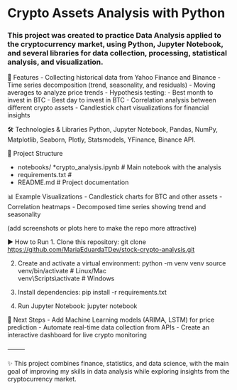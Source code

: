 # Crypto Assets Analysis with Python

### This project was created to practice Data Analysis applied to the cryptocurrency market, using Python, Jupyter Notebook, and several libraries for data collection, processing, statistical analysis, and visualization.


🚀 Features
	- Collecting historical data from Yahoo Finance and Binance
	- Time series decomposition (trend, seasonality, and residuals)
	- Moving averages to analyze price trends
	- Hypothesis testing:
	- Best month to invest in BTC
	- Best day to invest in BTC
	- Correlation analysis between different crypto assets
	- Candlestick chart visualizations for financial insights


🛠 Technologies & Libraries
Python, Jupyter Notebook, Pandas, NumPy, Matplotlib, Seaborn, Plotly, Statsmodels, YFinance, Binance API.


📂 Project Structure
 - notebooks/
    *crypto_analysis.ipynb   # Main notebook with the analysis
- requirements.txt            # 
- README.md                   # Project documentation


📊 Example Visualizations
	- Candlestick charts for BTC and other assets
	- Correlation heatmaps
	- Decomposed time series showing trend and seasonality

(add screenshots or plots here to make the repo more attractive)


▶ How to Run
	1.	Clone this repository:
    git clone https://github.com/MariaEduardaTDev/stock-crypto-analysis.git

2.	Create and activate a virtual environment:
    python -m venv venv
    source venv/bin/activate   # Linux/Mac  
    venv\Scripts\activate      # Windows
  	
3.	Install dependencies:
    pip install -r requirements.txt

4.	Run Jupyter Notebook:
    jupyter notebook


📌 Next Steps
	- Add Machine Learning models (ARIMA, LSTM) for price prediction
	- Automate real-time data collection from APIs
	- Create an interactive dashboard for live crypto monitoring

⸻

✨ This project combines finance, statistics, and data science, with the main goal of improving my skills in data analysis while exploring insights from the cryptocurrency market.
   
